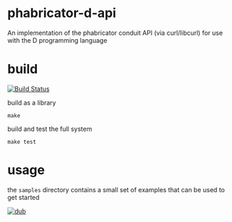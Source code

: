 phabricator-d-api
===
An implementation of the phabricator conduit API (via curl/libcurl) for use with the D programming language

# build

[![Build Status](https://travis-ci.org/epiphyte/phabricator-d-api.svg?branch=master)](https://travis-ci.org/epiphyte/phabricator-d-api)

build as a library
```
make
```

build and test the full system 
```
make test
```


# usage

the `samples` directory contains a small set of examples that can be used to get started

[![dub](https://img.shields.io/dub/v/phabricator-d-api.svg)](https://code.dlang.org/packages/phabricator-d-api)
